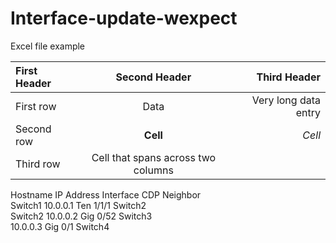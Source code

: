 # Interface-update-wexpect  

Excel file example

| First Header  | Second Header | Third Header         |
| :------------ | :-----------: | -------------------: |
| First row     | Data          | Very long data entry |
| Second row    | **Cell**      | *Cell*               |
| Third row     | Cell that spans across two columns  ||

Hostname  IP Address  Interface   CDP Neighbor  
Switch1   10.0.0.1    Ten 1/1/1   Switch2  
Switch2   10.0.0.2    Gig 0/52    Switch3  
          10.0.0.3    Gig 0/1     Switch4  
